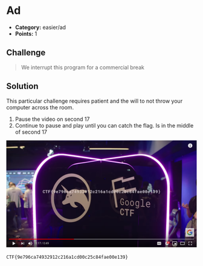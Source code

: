 # Ad

* **Category:** easier/ad
* **Points:** 1

## Challenge

> We interrupt this program for a commercial break

## Solution
This particular challenge requires patient and the will to not throw your computer across the room.
1. Pause the video on second 17
2. Continue to pause and play until you can catch the flag. Is in the middle of second 17

![](img/ad01.png)

```
CTF{9e796ca74932912c216a1cd00c25c84fae00e139}
```
